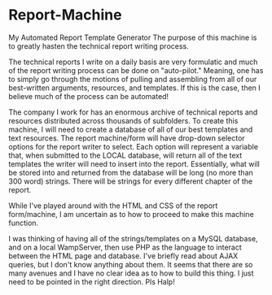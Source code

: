 # Report-Machine
My Automated Report Template Generator 
The purpose of this machine is to greatly hasten the technical report writing process.  


The technical reports I write on a daily basis are very formulatic and much of the report writing process can be done on "auto-pilot." Meaning, one has to simply go through the motions of pulling and assembling from all of our best-written arguments, resources, and templates. If this is the case, then I believe much of the process can be automated!


The company I work for has an enormous archive of technical reports and resources distributed across thousands of subfolders. To create this machine, I will need to create a database of all of our best templates and text resources. The report machine/form will have drop-down selector options for the report writer to select. Each option will represent a variable that, when submitted to the LOCAL database, will return all of the text templates the writer will need to insert into the report. Essentially, what will be stored into and returned from the database will be long (no more than 300 word) strings. There will be strings for every different chapter of the report.


While I've played around with the HTML and CSS of the report form/machine, I am uncertain as to how to proceed to make this machine function.


I was thinking of having all of the strings/templates on a MySQL database, and on a local WampServer, then use PHP as the language to interact between the HTML page and database. I've briefly read about AJAX queries, but I don't know anything about them. It seems that there are so many avenues and I have no clear idea as to how to build this thing. I just need to be pointed in the right direction. Pls Halp! 
